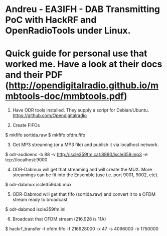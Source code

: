 # Andreu - EA3IFH - DAB Transmitting PoC with HackRF and OpenRadioTools under Linux.

# Quick guide for personal use that worked me. Have a look at their docs and their PDF (http://opendigitalradio.github.io/mmbtools-doc/mmbtools.pdf)


1) Have ODR tools installed. They supply a script for Debian/Ubuntu. https://github.com/Opendigitalradio

2) Create FIFOs

$ mkfifo sortida.raw
$ mkfifo ofdm.fifo

3) Get MP3 streaming (or a MP3 file) and publish it via localhost network.

$ odr-audioenc -b 88 -v http://iscle359fm.cat:8880/iscle359.mp3 -e tcp://localhost:9000

4) ODR-Dabmux will get that streaming and will create the MUX. More streamings can be fit into the Ensemble (use i.e. port 9001, 9002, etc).

$ odr-dabmux iscle359dab.mux

5) ODR-Dabmod will get that fifo (sortida.raw) and convert it to a OFDM stream ready to broadcast

$ odr-dabmod iscle359fm.ini

6) Broadcast that OFDM stream (216,928 is 11A)

$ hackrf_transfer -t ofdm.fifo -f 216928000 -x 47 -s 4096000 -b 1750000
